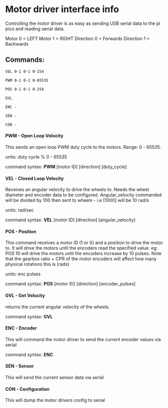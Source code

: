 # Motor driver interface info
Controlling the motor driver is as easy as sending USB serial data to the pi pico and reading serial data.


Motor 0 = LEFT
Motor 1 = RIGHT 
Direction 0 = Forwards
Direction 1 = Backwards 

## Commands:

`VEL 0-1 0-1 0-254`

`PWM 0-1 0-1 0-65535`

`POS 0-1 0-1 0-254`

`GVL`

`ENC -`

`SEN -`

`CON -`

####  PWM - Open Loop Velocity

This sends an open loop PWM duty cycle to the motors. Range:  0 - 65535.

units: duty cycle % 0 - 65535

command syntax:
**PWM** [motor ID] [direction] [duty_cycle]

####  VEL - Closed Loop Velocity

Receives an angular velocity to drive the wheels to.  Needs the wheel diameter and encoder data to be configured.
Angular_velocity commanded will be divided by 100 then sent to wheels - i.e [1000] will be 10 rad/s

units: rad/sec

command syntax:
**VEL** [motor ID] [direction] [angular_velocity]

#### POS - Position

This command receives a motor ID (1 or 0) and a position to drive the motor to.  It will drive the motors until the encoders read the specified value.
eg: POS 10 will drive the motors until the encoders increase by 10 pulses.
Note that the gearbox ratio + CPR of the motor encoders will affect how many physical rotations this is (rads) 

units: enc pulses

command syntax:
**POS** [motor ID] [direction] [encoder_pulses]

#### GVL - Get Velocity

returns the current angular velocity of the wheels.

command syntax:
**GVL** 

#### ENC - Encoder

This will command the motor driver to send the current encoder values via serial

command syntax:
**ENC**

#### SEN - Sensor 

This will send the current sensor data via serial

#### CON - Configuration

This will dump the motor drivers config to serial
